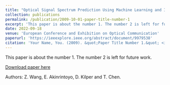 ```yaml
---
title: "Optical Signal Spectrum Prediction Using Machine Learning and In-line Channel Monitors in a Multi-span ROADM System"
collection: publications
permalink: /publication/2009-10-01-paper-title-number-1
excerpt: 'This paper is about the number 1. The number 2 is left for future work.'
date: 2022-09-18
venue: 'European Conference and Exhibition on Optical Communication'
paperurl: 'https://ieeexplore.ieee.org/abstract/document/9979538'
citation: 'Your Name, You. (2009). &quot;Paper Title Number 1.&quot; <i>Journal 1</i>. 1(1).'
---
```

This paper is about the number 1. The number 2 is left for future work.

[Download paper here](http://academicpages.github.io/files/paper1.pdf)

Authors: Z. Wang, E. Akinrintoyo, D. Kilper and T. Chen.
